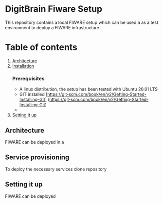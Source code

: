 # DigitBrain Fiware Setup
This repository contains a local FIWARE setup which can be used a as a test environment to deploy a FIWARE infrastructure.

# Table of contents 

1. [Architecture](#architecture)
2. [Installation](#installation)
   ### Prerequisites
   - A linux distribution, the setup has been tested with Ubuntu 20.01 LTS
   - GIT installed [https://git-scm.com/book/en/v2/Getting-Started-Installing-Git] (https://git-scm.com/book/en/v2/Getting-Started-Installing-Git)
   - 
4. [Setting it up](#setting-it-up)

## Architecture
FIWARE can be deployed in a 

## Service provisioning
To deploy the necessary services clone repository 

## Setting it up
FIWARE can be deployed 
